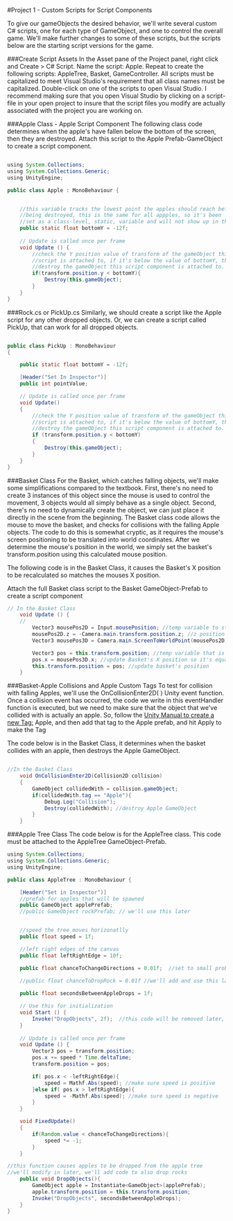 #Project 1 - Custom Scripts for Script Components

To give our gameObjects the desired behavior, we'll write several custom C# scripts, one for each type of GameObject, and one to control the overall game. We'll make further changes to some of these scripts, but the scripts below are the starting script versions for the game. 

###Create Script Assets
In the Asset pane of the Project panel, right click and Create > C# Script.  Name the script: Apple.  Repeat to create the following scripts:  AppleTree, Basket, GameController.  All scripts must be capitalized to meet Visual Studio's requirement that all class names must be capitalized.   Double-click on one of the scripts to open Visual Studio.  I recommend making sure that you open Visual Studio by clicking on a script-file in your open project to insure that the script files you modify are actually associated with the project you are working on.  

###Apple Class - Apple Script Component
The following class code determines when the apple's have fallen below the bottom of the screen, then they are destroyed.
Attach this script to the Apple Prefab-GameObject to create a script component.  


```java

using System.Collections;
using System.Collections.Generic;
using UnityEngine;

public class Apple : MonoBehaviour {


    //this variable tracks the lowest point the apples should reach before 
    //being destroyed, this is the same for all appples, so it's been
    //set as a class-level, static, variable and will not show up in the inspector.
    public static float bottomY = -12f;
	
	// Update is called once per frame
	void Update () {
        //check the Y position value of transform of the gameObject this 
        //script is attached to, if it's below the value of bottomY, then
        //destroy the gameObject this script component is attached to.
        if(transform.position.y < bottomY){
            Destroy(this.gameObject);
        }
	}
}

```
###Rock.cs or PickUp.cs
Similarly, we should create a script like the Apple script for any other dropped objects.  Or, we can create a script called PickUp, that can work for all dropped objects.

 

```java

public class PickUp : MonoBehaviour
{

    public static float bottomY = -12f;

    [Header("Set In Inspector")]
    public int pointValue;

    // Update is called once per frame
    void Update()
    {
        //check the Y position value of transform of the gameObject this 
        //script is attached to, if it's below the value of bottomY, then
        //destroy the gameObject this script component is attached to.
        if (transform.position.y < bottomY)
        {
            Destroy(this.gameObject);
        }
    }
} 
```





###Basket Class
For the Basket, which catches falling objects, we'll make some simplifications compared to the textbook.  First, there's no need to create 3 instances of this object since the mouse is used to control the movement, 3 objects would all simply behave as a single object.  Second, there's no need to dynamically create the object, we can just place it directly in the scene from the beginning.  The Basket class code allows the mouse to move the basket, and checks for collisions with the falling Apple objects.  The code to do this is somewhat cryptic, as it requires the mouse's screen positioning to be translated into world coordinates.  After we determine the mouse's position in the world, we simply set the basket's transform.position using this calculated mouse position. 

The following code is in the Basket Class, it causes the Basket's X position to be recalculated so matches the mouses X position.   

Attach the full Basket class script to the Basket GameObject-Prefab to create a script component
	

```java
// In the Basket Class
	void Update () {
	//
        Vector3 mousePos2D = Input.mousePosition; //temp variable to store the mousePosition on the screen
        mousePos2D.z = -Camera.main.transform.position.z; //z position caclulation based on camera z position
        Vector3 mousePos3D = Camera.main.ScreenToWorldPoint(mousePos2D); //calculate the mouse position inside the world space coordinate system

        Vector3 pos = this.transform.position; //temp variable that is the Basket's current position
        pos.x = mousePos3D.x; //update Basket's X position so it's equal to mouseX
        this.transform.position = pos; //update basket's position
	}
```

###Basket-Apple Collisions and Apple Custom Tags
To test for collision with falling Apples, we'll use the OnCollisionEnter2D( ) Unity event function.  Once a collision event has occurred, the code we write in this eventHandler function is executed, but we need to make sure that the object that we've collided with is actually an apple. So, follow the [Unity Manual to create a new Tag:](https://docs.unity3d.com/Manual/Tags.html) Apple, and then add that tag to the Apple prefab, and hit Apply to make the Tag 

The code below is in the Basket Class, it determines when the basket collides with an apple, then destroys the Apple GameObject.

```java

//In the Basket Class
    void OnCollisionEnter2D(Collision2D collision)
    {
        GameObject collidedWith = collision.gameObject;
        if(collidedWith.tag == "Apple"){
            Debug.Log("Collision");
            Destroy(collidedWith); //destroy Apple GameObject
        }
    }

```

 ###Apple Tree Class 
The code below is for the AppleTree class.  This code must be attached to the AppleTree GameObject-Prefab.

```java
using System.Collections;
using System.Collections.Generic;
using UnityEngine;

public class AppleTree : MonoBehaviour {

    [Header("Set in Inspector")]
    //prefab for apples that will be spawned
    public GameObject applePrefab;
    //public GameObject rockPrefab; // we'll use this later


    //speed the tree moves horizonatlly
    public float speed = 1f;

    //left right edges of the canvas
    public float leftRightEdge = 10f;

    public float chanceToChangeDirections = 0.01f;  //set to small probability
    
    //public float chanceToDropRock = 0.01f //we'll add and use this later

    public float secondsBetweenAppleDrops = 1f;

	// Use this for initialization
	void Start () {
        Invoke("DropObjects", 2f);  //this code will be removed later, and instead we'll call this function when the StartButton has been clicked
	}
	
	// Update is called once per frame
	void Update () {
        Vector3 pos = transform.position;
        pos.x += speed * Time.deltaTime;
        transform.position = pos;

        if( pos.x < -leftRightEdge){
            speed = Mathf.Abs(speed); //make sure speed is positive
        }else if( pos.x > leftRightEdge){
            speed = -Mathf.Abs(speed); //make sure speed is negative
        }
	}

    void FixedUpdate()
    {
        if(Random.value < chanceToChangeDirections){
            speed *= -1;
        }
    }

//this function causes apples to be dropped from the apple tree
//we'll modify in later, we'll add code to also drop rocks
    public void DropObjects(){
        GameObject apple = Instantiate<GameObject>(applePrefab);
        apple.transform.position = this.transform.position;
        Invoke("DropObjects", secondsBetweenAppleDrops);
    }
}

 
```


